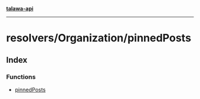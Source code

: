 [**talawa-api**](../../../README.md)

***

# resolvers/Organization/pinnedPosts

## Index

### Functions

- [pinnedPosts](functions/pinnedPosts.md)
